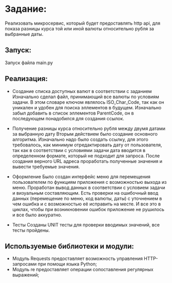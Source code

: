 # Задание: 
Реализовать микросервис, который будет предоставлять http api, для показа разницы курса той или иной валюты относительно рубля за выбранные даты.


## Запуск:
Запуск файла main.py

## Реализация:
- Создание списка доступных валют в соответствии с заданием
Изначально сделал файл, принимающий все валюты по условиям задачи. В этом словаре ключом являлось ISO_Char_Code, так как он уникален и удобен для поиска эллементов в будущем. Изначально забыл добавить в список эллементов ParentCode, он в последующем понадобился для создания ссылок. 

- Получение разницы курса относительно рубля между двумя датами за выбранную дату
Вторым действием было создание основного алгоритма. Изначально надо было создать ссылку, для этого требовалось, как минимум отредактировать дату от пользователя, так как в соответствии с условиями задачи  дата вводится в определенном формате, который не подходит для запроса. После создания верного URL адреса проработать полученные значения и вывести требуемые значения.

- Оформление
Было создан интерфейс меню для перемещения пользователем по функциям приложения с возможностью выхода из меню. Проработан вывод данных в соответствии с условием задачи и визуальным составляющим. Есть проверки на ошибочный ввод данных (перемещение по меню, код валюты, даты) с уточнением в чем ошибка и с возможностью её исправить на месте. И все это в циклах, чтобы при возникновении ошибок приложение не рушилось и все было аккуратно.

- Тесты
Созданы UNIT тесты для проверки вводимых значений, все тесты пройдены.


## Используемые библиотеки и модули:
- Модуль Requests предоставляет возможность управления HTTP-запросами при помощи языка Python;
- Модуль re предоставляет операции сопоставления регулярных выражений;